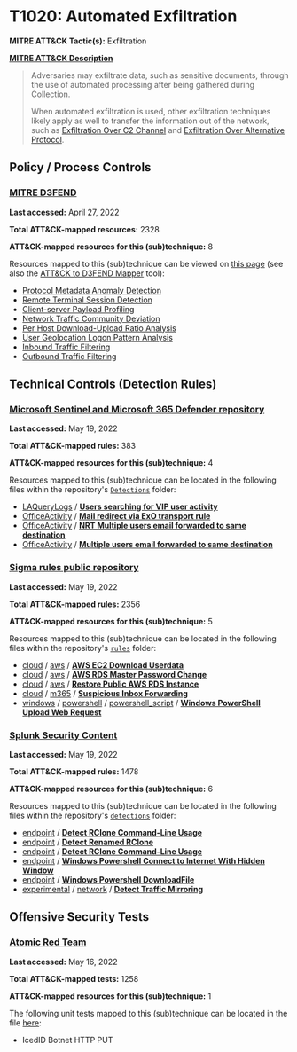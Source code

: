 # T1020: Automated Exfiltration
**MITRE ATT&CK Tactic(s):** Exfiltration

**[MITRE ATT&CK Description](https://attack.mitre.org/techniques/T1020)**
<blockquote>Adversaries may exfiltrate data, such as sensitive documents, through the use of automated processing after being gathered during Collection. 

When automated exfiltration is used, other exfiltration techniques likely apply as well to transfer the information out of the network, such as [Exfiltration Over C2 Channel](https://attack.mitre.org/techniques/T1041) and [Exfiltration Over Alternative Protocol](https://attack.mitre.org/techniques/T1048).</blockquote>

## Policy / Process Controls
### [MITRE D3FEND](https://d3fend.mitre.org/)
**Last accessed:** April 27, 2022

**Total ATT&CK-mapped resources:** 2328

**ATT&CK-mapped resources for this (sub)technique:** 8

Resources mapped to this (sub)technique can be viewed on [this page](https://d3fend.mitre.org/) (see also the [ATT&CK to D3FEND Mapper](https://d3fend.mitre.org/tools/attack-mapper) tool):

* [Protocol Metadata Anomaly Detection](https://d3fend.mitre.org/techniques/d3f:ProtocolMetadataAnomalyDetection)
* [Remote Terminal Session Detection](https://d3fend.mitre.org/techniques/d3f:RemoteTerminalSessionDetection)
* [Client-server Payload Profiling](https://d3fend.mitre.org/techniques/d3f:Client-serverPayloadProfiling)
* [Network Traffic Community Deviation](https://d3fend.mitre.org/techniques/d3f:NetworkTrafficCommunityDeviation)
* [Per Host Download-Upload Ratio Analysis](https://d3fend.mitre.org/techniques/d3f:PerHostDownload-UploadRatioAnalysis)
* [User Geolocation Logon Pattern Analysis](https://d3fend.mitre.org/techniques/d3f:UserGeolocationLogonPatternAnalysis)
* [Inbound Traffic Filtering](https://d3fend.mitre.org/techniques/d3f:InboundTrafficFiltering)
* [Outbound Traffic Filtering](https://d3fend.mitre.org/techniques/d3f:OutboundTrafficFiltering)

## Technical Controls (Detection Rules)
### [Microsoft Sentinel and Microsoft 365 Defender repository](https://github.com/Azure/Azure-Sentinel)
**Last accessed:** May 19, 2022

**Total ATT&CK-mapped rules:** 383

**ATT&CK-mapped resources for this (sub)technique:** 4

Resources mapped to this (sub)technique can be located in the following files within the repository's <code>[Detections](https://github.com/Azure/Azure-Sentinel/tree/master/Detections)</code> folder:

* [LAQueryLogs](https://github.com/Azure/Azure-Sentinel/tree/master/Detections/LAQueryLogs/) / **[Users searching for VIP user activity](https://github.com/Azure/Azure-Sentinel/blob/master/Detections/LAQueryLogs/UserSearchingForVIPUserActivity.yaml)**
* [OfficeActivity](https://github.com/Azure/Azure-Sentinel/tree/master/Detections/OfficeActivity/) / **[Mail redirect via ExO transport rule](https://github.com/Azure/Azure-Sentinel/blob/master/Detections/OfficeActivity/Mail_redirect_via_ExO_transport_rule.yaml)**
* [OfficeActivity](https://github.com/Azure/Azure-Sentinel/tree/master/Detections/OfficeActivity/) / **[NRT Multiple users email forwarded to same destination](https://github.com/Azure/Azure-Sentinel/blob/master/Detections/OfficeActivity/NRT_Office_MailForwarding.yaml)**
* [OfficeActivity](https://github.com/Azure/Azure-Sentinel/tree/master/Detections/OfficeActivity/) / **[Multiple users email forwarded to same destination](https://github.com/Azure/Azure-Sentinel/blob/master/Detections/OfficeActivity/Office_MailForwarding.yaml)**

### [Sigma rules public repository](https://github.com/SigmaHQ/sigma)
**Last accessed:** May 19, 2022

**Total ATT&CK-mapped rules:** 2356

**ATT&CK-mapped resources for this (sub)technique:** 5

Resources mapped to this (sub)technique can be located in the following files within the repository's <code>[rules](https://github.com/SigmaHQ/sigma/tree/master/rules)</code> folder:

* [cloud](https://github.com/SigmaHQ/sigma/tree/master/rules/cloud/) / [aws](https://github.com/SigmaHQ/sigma/tree/master/rules/cloud/aws/) / **[AWS EC2 Download Userdata](https://github.com/SigmaHQ/sigma/blob/master/rules/cloud/aws/aws_ec2_download_userdata.yml)**
* [cloud](https://github.com/SigmaHQ/sigma/tree/master/rules/cloud/) / [aws](https://github.com/SigmaHQ/sigma/tree/master/rules/cloud/aws/) / **[AWS RDS Master Password Change](https://github.com/SigmaHQ/sigma/blob/master/rules/cloud/aws/aws_rds_change_master_password.yml)**
* [cloud](https://github.com/SigmaHQ/sigma/tree/master/rules/cloud/) / [aws](https://github.com/SigmaHQ/sigma/tree/master/rules/cloud/aws/) / **[Restore Public AWS RDS Instance](https://github.com/SigmaHQ/sigma/blob/master/rules/cloud/aws/aws_rds_public_db_restore.yml)**
* [cloud](https://github.com/SigmaHQ/sigma/tree/master/rules/cloud/) / [m365](https://github.com/SigmaHQ/sigma/tree/master/rules/cloud/m365/) / **[Suspicious Inbox Forwarding](https://github.com/SigmaHQ/sigma/blob/master/rules/cloud/m365/microsoft365_suspicious_inbox_forwarding.yml)**
* [windows](https://github.com/SigmaHQ/sigma/tree/master/rules/windows/) / [powershell](https://github.com/SigmaHQ/sigma/tree/master/rules/windows/powershell/) / [powershell_script](https://github.com/SigmaHQ/sigma/tree/master/rules/windows/powershell/powershell_script/) / **[Windows PowerShell Upload Web Request](https://github.com/SigmaHQ/sigma/blob/master/rules/windows/powershell/powershell_script/posh_ps_upload.yml)**

### [Splunk Security Content](https://github.com/splunk/security_content)
**Last accessed:** May 19, 2022

**Total ATT&CK-mapped rules:** 1478

**ATT&CK-mapped resources for this (sub)technique:** 6

Resources mapped to this (sub)technique can be located in the following files within the repository's <code>[detections](https://github.com/splunk/security_content/tree/develop/detections)</code> folder:

* [endpoint](https://github.com/splunk/security_content/tree/develop/detections/endpoint/) / **[Detect RClone Command-Line Usage](https://github.com/splunk/security_content/blob/develop/detections/endpoint/detect_rclone_command_line_usage.yml)**
* [endpoint](https://github.com/splunk/security_content/tree/develop/detections/endpoint/) / **[Detect Renamed RClone](https://github.com/splunk/security_content/blob/develop/detections/endpoint/detect_renamed_rclone.yml)**
* [endpoint](https://github.com/splunk/security_content/tree/develop/detections/endpoint/) / **[Detect RClone Command-Line Usage](https://github.com/splunk/security_content/blob/develop/detections/endpoint/ssa___detect_rclone_command_line_usage.yml)**
* [endpoint](https://github.com/splunk/security_content/tree/develop/detections/endpoint/) / **[Windows Powershell Connect to Internet With Hidden Window](https://github.com/splunk/security_content/blob/develop/detections/endpoint/ssa___windows_powershell_connect_to_internet_with_hidden_window.yml)**
* [endpoint](https://github.com/splunk/security_content/tree/develop/detections/endpoint/) / **[Windows Powershell DownloadFile](https://github.com/splunk/security_content/blob/develop/detections/endpoint/ssa___windows_powershell_downloadfile.yml)**
* [experimental](https://github.com/splunk/security_content/tree/develop/detections/experimental/) / [network](https://github.com/splunk/security_content/tree/develop/detections/experimental/network/) / **[Detect Traffic Mirroring](https://github.com/splunk/security_content/blob/develop/detections/experimental/network/detect_traffic_mirroring.yml)**


## Offensive Security Tests
### [Atomic Red Team](https://github.com/redcanaryco/atomic-red-team)
**Last accessed:** May 16, 2022

**Total ATT&CK-mapped tests:** 1258

**ATT&CK-mapped resources for this (sub)technique:** 1

The following unit tests mapped to this (sub)technique can be located in the file [here](https://github.com/redcanaryco/atomic-red-team/tree/master/atomics/T1020/T1020.yaml):

* IcedID Botnet HTTP PUT

